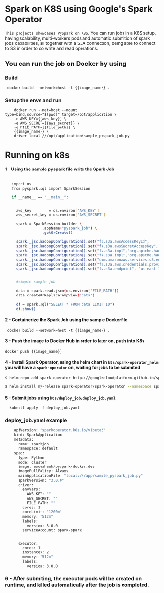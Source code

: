 # Spark on K8S using Google's Spark Operator 

`This projects showcases PySpark on K8S`. You can run jobs in a K8S setup, having scalability, multi-workers pods and
automatic submition of spark jobs capabilities, all together with a S3A connection, being able to connect to S3 in order to do write and read operations.  

 ## You can run the job on Docker by using
 
  ### Build
     docker build --network=host -t {{image_name}} .
     
 ### Setup the envs and run
 
        docker run --net=host --mount type=bind,source="$(pwd)",target=/opt/application \
        -e AWS_KEY={{aws_key}} \
        -e AWS_SECRET={{aws_secret}} \
        -e FILE_PATH={{file_path}} \
        {{image_name}} \
        driver local:///opt/application/sample_pyspark_job.py

# Running on k8s

 #### 1 - Using the sample pyspark file write the Spark Job
 ```bash
  
    import os
    from pyspark.sql import SparkSession

    if __name__ == "__main__":


      aws_key        = os.environ['AWS_KEY']
      aws_secret_key = os.environ['AWS_SECRET']

      spark = SparkSession.builder \
                  .appName("pyspark_job") \
                  .getOrCreate()

      spark._jsc.hadoopConfiguration().set("fs.s3a.awsAccessKeyId",     aws_key)
      spark._jsc.hadoopConfiguration().set("fs.s3a.awsSecretAccessKey", aws_secret_key)
      spark._jsc.hadoopConfiguration().set("fs.s3a.impl","org.apache.hadoop.fs.s3a.S3AFileSystem")
      spark._jsc.hadoopConfiguration().set("fs.s3a.impl","org.apache.hadoop.fs.s3native.NativeS3FileSystem")
      spark._jsc.hadoopConfiguration().set("com.amazonaws.services.s3.enableV4", "true")
      spark._jsc.hadoopConfiguration().set("fs.s3a.aws.credentials.provider","org.apache.hadoop.fs.s3a.BasicAWSCredentialsProvider")
      spark._jsc.hadoopConfiguration().set("fs.s3a.endpoint", "us-east-1.amazonaws.com")


      #simple sample job

      data = spark.read.json(os.environ['FILE_PATH'])
      data.createOrReplaceTempView('data')
      
      df = spark.sql("SELECT * FROM data LIMIT 10")
      df.show()
 ```

    
 #### 2 - Containerize the Spark Job using the sample Dockerfile
  
     docker build --network=host -t {{image_name}} .
     
####  3 - Push the image to Docker Hub in order to later on, push into K8s
    
    docker push {{image_name}}
  
####  4 - Install Spark Operator, using the helm chart in `k8s/spark-operator_helm` you will have a `spark-operator` on, waiting for jobs to be submited
  ```bash
  $ helm repo add spark-operator https://googlecloudplatform.github.io/spark-on-k8s-operator

  $ helm install my-release spark-operator/spark-operator --namespace spark-operator --create-namespace
  ```

     
  
####  5 - Submit jobs using `k8s/deploy_job/depĺoy_job.yaml`
  
      kubectl apply -f deploy_job.yaml
  ### deploy_job.yaml example
  ```bash
      apiVersion: "sparkoperator.k8s.io/v1beta2"
      kind: SparkApplication
      metadata:
        name: sparkjob
        namespace: default
      spec:
        type: Python
        mode: cluster
        image: asoushawk/pyspark-docker:dev
        imagePullPolicy: Always
        mainApplicationFile: "local:///app/sample_pyspark_job.py"
        sparkVersion: "3.0.0"
        driver:
          envVars:
            AWS_KEY: ""
            AWS_SECRET: ""
            FILE_PATH: ""
          cores: 1
          coreLimit: "1200m"
          memory: "512m"
          labels:
            version: 3.0.0
          serviceAccount: spark-spark


        executor:
          cores: 1
          instances: 2
          memory: "512m"
          labels:
            version: 3.0.0
 ```

 ### 6 - After submiting, the executor pods will be created on runtime, and killed automatically after the job is completed.



  
 

